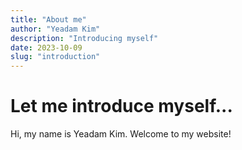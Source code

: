 ```yaml
---
title: "About me"
author: "Yeadam Kim"
description: "Introducing myself"
date: 2023-10-09
slug: "introduction"
---
```


# Let me introduce myself...

Hi, my name is Yeadam Kim. Welcome to my website!